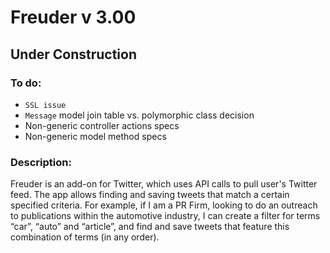 # Freuder v 3.00

## Under Construction


### To do: 

 - `SSL issue`
 - `Message` model join table vs. polymorphic class decision
 - Non-generic controller actions specs
 - Non-generic model method specs

### Description:

Freuder is an add-on for Twitter, which uses API calls to pull user's Twitter feed. The app allows finding and saving tweets that match a certain specified criteria. For example, if I am a PR Firm, looking to do an outreach to publications within the automotive industry, I can create a filter for terms “car”, “auto” and “article”, and find and save tweets that feature this combination of terms (in any order).